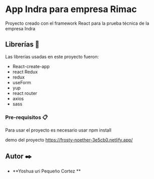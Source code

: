 # App Indra para empresa Rimac

Proyecto creado con el framework React para la prueba técnica de la empresa Indra 

## Librerías  🚀
Las librerías usadas en este proyecto fueron:
- React-create-app
- react Redux
- redux
- useForm
- yup
- react router
- axios
- sass


### Pre-requisitos 📋

Para usar el proyecto es necesario usar npm install

demo del proyecto https://frosty-noether-3e5cb0.netlify.app/
## Autor ✒️



* **Yoshua uri Pequeño Cortez ** 

